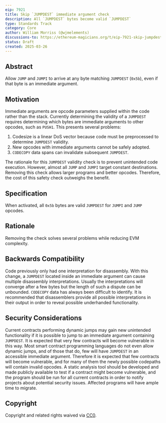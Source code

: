 ```yaml
---
eip: 7921
title: Skip `JUMPDEST` immediate argument check
description: All `JUMPDEST` bytes become valid `JUMPDEST`
type: Standards Track
category: Core
author: William Morriss (@wjmelements)
discussions-to: https://ethereum-magicians.org/t/eip-7921-skip-jumpdest-immediate-argument-check/23279
status: Draft
created: 2025-03-26
---
```


## Abstract

Allow `JUMP` and `JUMPI` to arrive at any byte matching `JUMPDEST` (`0x5b`), even if that byte is an immediate argument.

## Motivation

Immediate arguments are opcode parameters supplied within the code rather than the stack.
Currently determining the validity of a `JUMPDEST` requires determining which bytes are immediate arguments to other opcodes, such as `PUSH1`.
This presents several problems:

1. Codesize is a linear DoS vector because code must be preprocessed to determine `JUMPDEST` validity.
2. New opcodes with immediate arguments cannot be safely adopted.
3. `CODECOPY` data spans can invalidate subsequent `JUMPDEST`.

The rationale for this `JUMPDEST` validity check is to prevent unintended code execution.
However, almost all `JUMP` and `JUMPI` target constant destinations.
Removing this check allows larger programs and better opcodes.
Therefore, the cost of this safety check outweighs the benefit.

## Specification

When activated, all `0x5b` bytes are valid `JUMPDEST` for `JUMPI` and `JUMP` opcodes.

## Rationale

Removing the check solves several problems while reducing EVM complexity.

## Backwards Compatibility

Code previously only had one interpretation for disassembly.
With this change, a `JUMPDEST` located inside an immediate argument can cause multiple disassembly interpretations.
Usually the interpretations will converge after a few bytes but the length of such a dispute can be unbounded.
`CODECOPY` data has always been difficult to identify.
It is recommended that disassemblers provide all possible interpretations in their output in order to reveal possible underhanded functionality.

## Security Considerations

Current contracts performing dynamic jumps may gain new unintended functionality if it is possible to jump to an immediate argument containing `JUMPDEST`.
It is expected that very few contracts will become vulnerable in this way.
Most smart contract programming languages do not even allow dynamic jumps, and of those that do, few will have `JUMPDEST` in an accessible immediate argument.
Therefore it is expected that few contracts will become vulnerable, and for many of them the newly possible codepaths will contain invalid opcodes.
A static analysis tool should be developed and made publicly available to test if a contract might become vulnerable, and the program should be run for all current contracts in order to notify projects about potential security issues.
Affected programs will have ample time to migrate.

## Copyright

Copyright and related rights waived via [CC0](../LICENSE.md).
